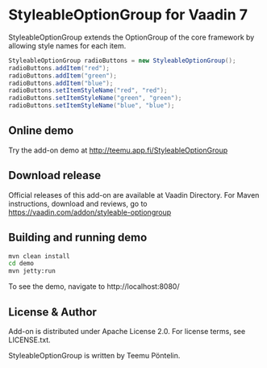 # StyleableOptionGroup for Vaadin 7

StyleableOptionGroup extends the OptionGroup of the core framework by allowing style names for each item.
```java
StyleableOptionGroup radioButtons = new StyleableOptionGroup();
radioButtons.addItem("red");
radioButtons.addItem("green");
radioButtons.addItem("blue");
radioButtons.setItemStyleName("red", "red");
radioButtons.setItemStyleName("green", "green");
radioButtons.setItemStyleName("blue", "blue");
```


## Online demo

Try the add-on demo at http://teemu.app.fi/StyleableOptionGroup

## Download release

Official releases of this add-on are available at Vaadin Directory. 
For Maven instructions, download and reviews, go to https://vaadin.com/addon/styleable-optiongroup

## Building and running demo

```bash
mvn clean install
cd demo
mvn jetty:run
```

To see the demo, navigate to http://localhost:8080/

## License & Author

Add-on is distributed under Apache License 2.0. For license terms, see LICENSE.txt.

StyleableOptionGroup is written by Teemu Pöntelin.

